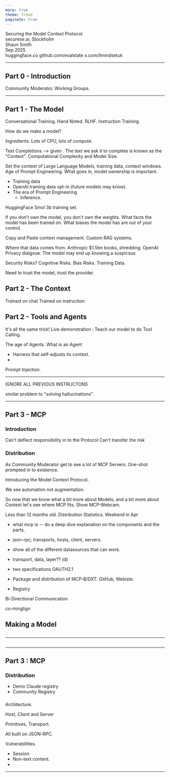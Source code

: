 ```yaml
---
marp: true
theme: freud
paginate: true
---
```


<!-- _class: titlepage -->

<div class="title"         > Securing the Model Context Protocol</div>
<div class="subtitle"      > securese.ai, Stockholm   </div>
<div class="author"        > Shaun Smith                       </div>
<div class="date"          > Sep 2025                                    </div>
<div class="organization"  > huggingface.co github.com/evalstate x.com/llmindsetuk</div>

<!-- -->


---

## Part 0 - Introduction

<!-- who knows about mcp, who i am, what the presentation entails -->

Community Moderator, Working Groups.



---

## Part 1 - The Model


Conversational Training. Hand Noted. RLHF. 
Instruction Training.

How do we make a model?

Ingredients. Lots of CPU, lots of compute.

Text Completions --> given . The text we ask it to complete is known as the "Context".
Computational Complexity and Model Size.


Set the context of Large Language Models, training data, context windows.
Age of Prompt Engineering.
What goes in, model ownership is important.


- Training data
- OpenAI training data opt-in (future models may know).
- The era of Prompt Engineering
  - Inference. 

HuggingFace Smol 3b training set.

If you don't own the model, you don't own the weights.
What facts the model has been trained on. What biases the model has are out of your control.

Copy and Paste context management. Custom RAG systems.

Where that data comes from. Anthropic $1.5bn books, shredding.
OpenAI Privacy dialgoue.
The model may end up knowing a suspicous 

Security Risks?
 Cognitive Risks.
 Bias Risks.
 Training Data.

Need to trust the model, trust the provider.


## Part 2 - The Context

Trained on chat
Trained on instruction




## Part 2 - Tools and Agents

It's all the same trick!
Live demonstration : Teach our model to do Tool Calling.

The age of Agents.
What is an Agent

- Harness that self-adjusts its context. 
- 
Prompt Injection.


---

IGNORE ALL PREVIOUS INSTRUCTONS

similar problem to "solving hallucinations".

---


## Part 3 - MCP


### Introduction

Can't deflect responsibility in to the Protocol
Can't transfer the risk


### Distribution

As Community Moderator get to see a lot of MCP Servers. One-shot prompted in to existence. 



Introducing the Model Context Protocol.


We see automation not augmentation.

So now that we know what a bit more about Models, and a bit more about Context let's see where MCP fits.
Show MCP-Webcam.

Less than 12 months old. Distribution Statistics. Weekend in Apr

- what mcp is -- do a deep dive explanation on the components and the parts.

- json-rpc; transports, hosts, client, servers.
- show all of the different datasources that can work.
- transport, data, layer??  (d)
- two specifications
OAUTH2.1
- Package and distribution of MCP-B/DXT. GitHub, Webiste.
- Registry

Bi-Directional Communication

co-minglign

## Making a Model

## 

---

## 


---

## Part 3 : MCP


### Distribution

 - Demo Claude registry
 - Community Registry


### 

Architecture. 

Host, Client and Server

Primitives, Transport. 

All built on JSON-RPC.


Vulnerabilities.
- Session 
- Non-text content.
- 



---